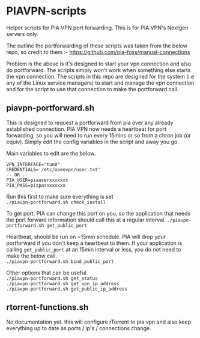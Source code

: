 # PIAVPN-scripts

Helper scripts for PIA VPN port forwarding. This is for PIA VPN's Nextgen servers only.

The outline the portforwarding of these scripts was taken from the below repo, so credit to them :-
https://github.com/pia-foss/manual-connections

Problem is the above is it's designed to start your vpn connection and also do portforward. The scripts simply won't work when something else starts the vpn connection.
The scripts in this repo are designed for the system (i.e any of the Linux service managers) to start and manage the vpn connection and for the script to use that connection to make the portforward call.


## piavpn-portforward.sh
This is designed to request a portforward from pia over any already established connection. PIA VPN now needs a heartbeat for port forwarding, so you will need to run every 15mins or so from a chron job (or equiv).
Simply edit the config variables in the script and away you go.

Main variables to edit are the below.
```
VPN_INTERFACE="tun0"
CREDENTIALS='/etc/openvpn/user.txt'
-- OR --
PIA_USER=piauserxxxxxxx
PIA_PASS=pispassxxxxxx
```

Run this first to make sure everything is set  
`./piavpn-portforward.sh check_install`

To get port.  PIA can change this port on you, so the application that needs the port forward information should call this at a regular interval. 
`./piavpn-portforward.sh get_public_port`

Heartbeat, should be run on ~15min schedule. PIA will drop your portforward if you don't keep a heartbeat to them. If your application is calling `get_public_port` at an 15min interval or less, you do not need to make the below call.  
`./piavpn-portforward.sh bind_public_port`

Other options that can be useful.    
`./piavpn-portforward.sh get_status`  
`./piavpn-portforward.sh get_vpn_ip_address`  
`./piavpn-portforward.sh get_public_ip_address`  




## rtorrent-functions.sh
No documentation yet.  this will configure rTorrent to pia vpn and also keep everything up to date as ports / ip's / connections change.